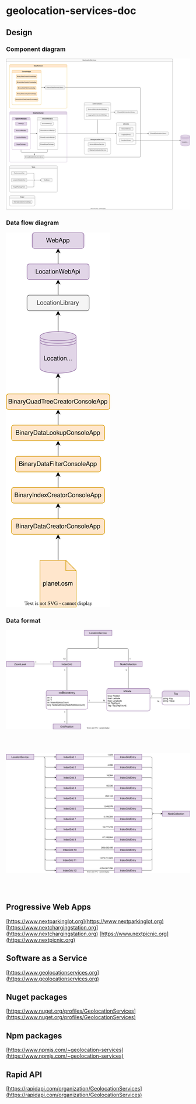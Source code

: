 # geolocation-services-doc

## Design

### Component diagram
![Class diagram](_images/architecture-component-diagram.drawio.svg)

### Data flow diagram
![Class diagram](_images/architecture-data-flow.drawio.svg)

### Data format
![Class diagram](_images/architecture-data-format.drawio.svg)

<br>
<br>

![Class diagram](_images/architecture-quad-tree.drawio.svg)

<br>
<br>

## Progressive Web Apps

[https://www.nextparkinglot.org](https://www.nextparkinglot.org)  
[https://www.nextchargingstation.org](https://www.nextchargingstation.org)
[https://www.nextpicnic.org](https://www.nextpicnic.org)

## Software as a Service

[https://www.geolocationservices.org](https://www.geolocationservices.org)

## Nuget packages

[https://www.nuget.org/profiles/GeolocationServices](https://www.nuget.org/profiles/GeolocationServices)  

## Npm packages

[https://www.npmjs.com/~geolocation-services](https://www.npmjs.com/~geolocation-services)

## Rapid API

[https://rapidapi.com/organization/GeolocationServices](https://rapidapi.com/organization/GeolocationServices)
